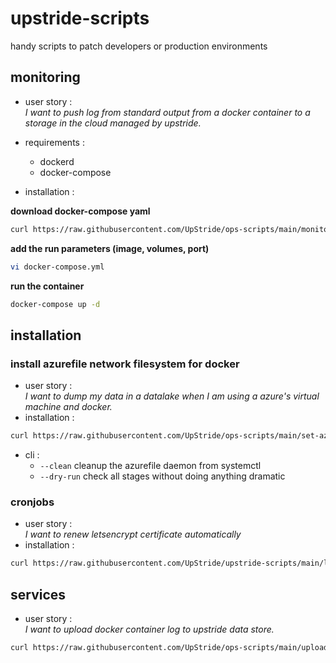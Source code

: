 # upstride-scripts
handy scripts to patch developers or production environments

## monitoring
- user story :<br/>
*I want to push log from standard output from a docker container to a storage in the cloud managed by upstride.*
- requirements : 
	- dockerd
	- docker-compose

- installation :

**download docker-compose yaml**
```bash
curl https://raw.githubusercontent.com/UpStride/ops-scripts/main/monitor/docker-compose.yml -o docker-compose.yml
```
**add the run parameters (image, volumes, port)**
```bash
vi docker-compose.yml
```
**run the container**
```bash
docker-compose up -d
```


## installation
### install azurefile network filesystem for docker
- user story :<br/>
*I want to dump my data in a datalake when I am using a azure's virtual machine and docker.*
- installation :
```bash
curl https://raw.githubusercontent.com/UpStride/ops-scripts/main/set-azurefile/install-azure-driver.sh | sudo bash
```
- cli :
  - `--clean` cleanup the azurefile daemon from systemctl
  - `--dry-run` check all stages without doing anything dramatic

### cronjobs
- user story :<br/>
*I want to renew letsencrypt certificate automatically*
- installation :
```bash
curl https://raw.githubusercontent.com/UpStride/upstride-scripts/main/letsencrypt/renew-certs.sh | sudo bash
```

## services
- user story :<br/>
*I want to upload docker container log to upstride data store.*
```bash
curl https://raw.githubusercontent.com/UpStride/ops-scripts/main/upload-logs/install |sudo bash
```



